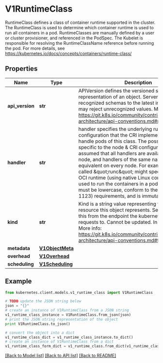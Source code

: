 # V1RuntimeClass

RuntimeClass defines a class of container runtime supported in the cluster. The RuntimeClass is used to determine which container runtime is used to run all containers in a pod. RuntimeClasses are manually defined by a user or cluster provisioner, and referenced in the PodSpec. The Kubelet is responsible for resolving the RuntimeClassName reference before running the pod.  For more details, see https://kubernetes.io/docs/concepts/containers/runtime-class/

## Properties

Name | Type | Description | Notes
------------ | ------------- | ------------- | -------------
**api_version** | **str** | APIVersion defines the versioned schema of this representation of an object. Servers should convert recognized schemas to the latest internal value, and may reject unrecognized values. More info: https://git.k8s.io/community/contributors/devel/sig-architecture/api-conventions.md#resources | [optional] 
**handler** | **str** | handler specifies the underlying runtime and configuration that the CRI implementation will use to handle pods of this class. The possible values are specific to the node &amp; CRI configuration.  It is assumed that all handlers are available on every node, and handlers of the same name are equivalent on every node. For example, a handler called \&quot;runc\&quot; might specify that the runc OCI runtime (using native Linux containers) will be used to run the containers in a pod. The Handler must be lowercase, conform to the DNS Label (RFC 1123) requirements, and is immutable. | 
**kind** | **str** | Kind is a string value representing the REST resource this object represents. Servers may infer this from the endpoint the kubernetes.client submits requests to. Cannot be updated. In CamelCase. More info: https://git.k8s.io/community/contributors/devel/sig-architecture/api-conventions.md#types-kinds | [optional] 
**metadata** | [**V1ObjectMeta**](V1ObjectMeta.md) |  | [optional] 
**overhead** | [**V1Overhead**](V1Overhead.md) |  | [optional] 
**scheduling** | [**V1Scheduling**](V1Scheduling.md) |  | [optional] 

## Example

```python
from kubernetes.client.models.v1_runtime_class import V1RuntimeClass

# TODO update the JSON string below
json = "{}"
# create an instance of V1RuntimeClass from a JSON string
v1_runtime_class_instance = V1RuntimeClass.from_json(json)
# print the JSON string representation of the object
print V1RuntimeClass.to_json()

# convert the object into a dict
v1_runtime_class_dict = v1_runtime_class_instance.to_dict()
# create an instance of V1RuntimeClass from a dict
v1_runtime_class_form_dict = v1_runtime_class.from_dict(v1_runtime_class_dict)
```
[[Back to Model list]](../README.md#documentation-for-models) [[Back to API list]](../README.md#documentation-for-api-endpoints) [[Back to README]](../README.md)


